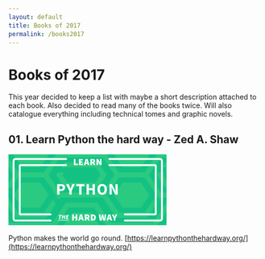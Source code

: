 ```yaml
---
layout: default
title: Books of 2017
permalink: /books2017
---
```


# Books of 2017

This year decided to keep a list with maybe a short description attached to each book. Also decided to read many of the books twice. Will also catalogue everything including technical tomes and graphic novels.

## 01. Learn Python the hard way - Zed A. Shaw

![Learn Python the hard way](/images/books/learn_python-logo.png "Learn Python the hard way logo")

Python makes the world go round. [https://learnpythonthehardway.org/](https://learnpythonthehardway.org/)
